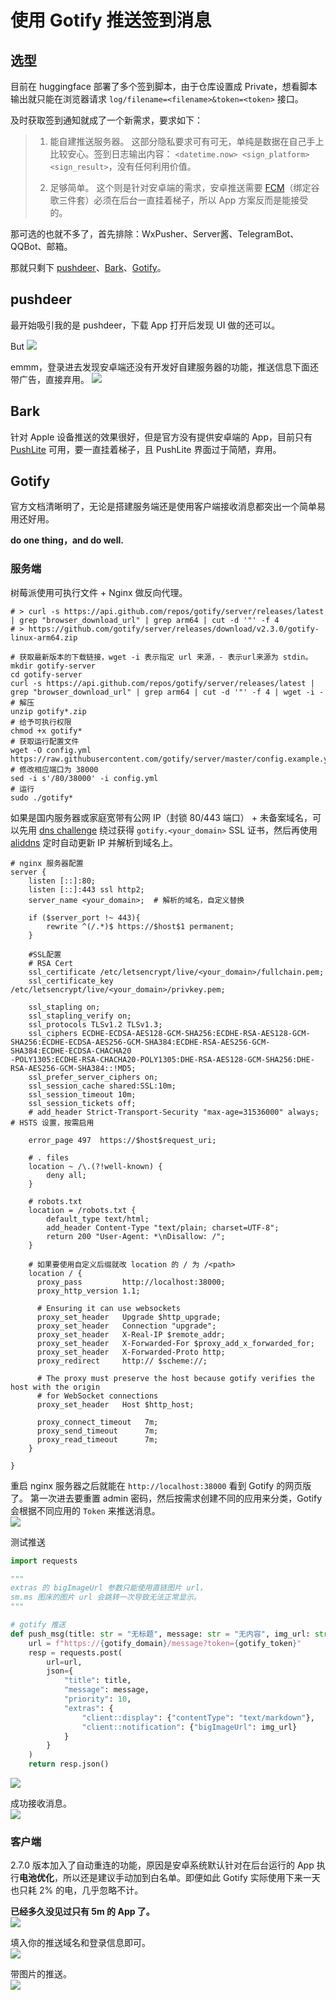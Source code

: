 # 使用 Gotify 推送签到消息


## 选型
目前在 huggingface 部署了多个签到脚本，由于仓库设置成 Private，想看脚本输出就只能在浏览器请求 `log/filename=<filename>&token=<token>` 接口。

及时获取签到通知就成了一个新需求，要求如下：
> 1. 能自建推送服务器。
>     这部分隐私要求可有可无，单纯是数据在自己手上比较安心。签到日志输出内容： `<datetime.now> <sign_platform> <sign_result>`，没有任何利用价值。
> 
> 2. 足够简单。
>    这个则是针对安卓端的需求，安卓推送需要 [FCM](https://firebase.google.com/docs/cloud-messaging)（绑定谷歌三件套）必须在后台一直挂着梯子，所以 App 方案反而是能接受的。

那可选的也就不多了，首先排除：WxPusher、Server酱、TelegramBot、QQBot、邮箱。

那就只剩下 [pushdeer](https://github.com/easychen/pushdeer)、[Bark](https://github.com/Finb/Bark)、[Gotify](https://github.com/gotify/server)。

## pushdeer
最开始吸引我的是 pushdeer，下载 App 打开后发现 UI 做的还可以。

But
![](https://img.evimo.top/需要微信登录.jpg)

emmm，登录进去发现安卓端还没有开发好自建服务器的功能，推送信息下面还带广告，直接弃用。
![](https://img.evimo.top/pushdeer带广告.jpg)

## Bark
针对 Apple 设备推送的效果很好，但是官方没有提供安卓端的 App，目前只有 [PushLite](https://github.com/xlvecle/PushLite/) 可用，要一直挂着梯子，且 PushLite 界面过于简陋，弃用。

## Gotify
官方文档清晰明了，无论是搭建服务端还是使用客户端接收消息都突出一个简单易用还好用。

**do one thing，and do well.**

### 服务端
树莓派使用可执行文件 + Nginx 做反向代理。
```shell
# > curl -s https://api.github.com/repos/gotify/server/releases/latest | grep "browser_download_url" | grep arm64 | cut -d '"' -f 4
# > https://github.com/gotify/server/releases/download/v2.3.0/gotify-linux-arm64.zip

# 获取最新版本的下载链接，wget -i 表示指定 url 来源，- 表示url来源为 stdin。
mkdir gotify-server
cd gotify-server
curl -s https://api.github.com/repos/gotify/server/releases/latest | grep "browser_download_url" | grep arm64 | cut -d '"' -f 4 | wget -i -
# 解压
unzip gotify*.zip
# 给予可执行权限
chmod +x gotify*
# 获取运行配置文件
wget -O config.yml https://raw.githubusercontent.com/gotify/server/master/config.example.yml
# 修改相应端口为 38000
sed -i s'/80/38000' -i config.yml
# 运行
sudo ./gotify*
```

如果是国内服务器或家庭宽带有公网 IP（封锁 80/443 端口） + 未备案域名，可以先用 [dns challenge](http://ocdman.github.io/2018/08/31/%E6%A0%91%E8%8E%93%E6%B4%BE%E5%AE%89%E8%A3%85letsencrypt%E8%AF%81%E4%B9%A6/) 绕过获得 `gotify.<your_domain>` SSL 证书，然后再使用 [aliddns](https://github.com/OpenIoTHub/aliddns) 定时自动更新 IP 并解析到域名上。
```nginx
# nginx 服务器配置
server {
    listen [::]:80;
    listen [::]:443 ssl http2;
    server_name <your_domain>;  # 解析的域名，自定义替换

    if ($server_port !~ 443){
        rewrite ^(/.*)$ https://$host$1 permanent;
    }

    #SSL配置
    # RSA Cert
    ssl_certificate /etc/letsencrypt/live/<your_domain>/fullchain.pem;
    ssl_certificate_key /etc/letsencrypt/live/<your_domain>/privkey.pem;

    ssl_stapling on;
    ssl_stapling_verify on;
    ssl_protocols TLSv1.2 TLSv1.3;
    ssl_ciphers ECDHE-ECDSA-AES128-GCM-SHA256:ECDHE-RSA-AES128-GCM-SHA256:ECDHE-ECDSA-AES256-GCM-SHA384:ECDHE-RSA-AES256-GCM-SHA384:ECDHE-ECDSA-CHACHA20
-POLY1305:ECDHE-RSA-CHACHA20-POLY1305:DHE-RSA-AES128-GCM-SHA256:DHE-RSA-AES256-GCM-SHA384::!MD5;
    ssl_prefer_server_ciphers on;
    ssl_session_cache shared:SSL:10m;
    ssl_session_timeout 10m;
    ssl_session_tickets off;
    # add_header Strict-Transport-Security "max-age=31536000" always;    # HSTS 设置，按需启用

    error_page 497  https://$host$request_uri;

    # . files
    location ~ /\.(?!well-known) {
        deny all;
    }

    # robots.txt
    location = /robots.txt {
        default_type text/html;
        add_header Content-Type "text/plain; charset=UTF-8";
        return 200 "User-Agent: *\nDisallow: /";
    }
    
    # 如果要使用自定义后缀就改 location 的 / 为 /<path>
    location / {
      proxy_pass         http://localhost:38000;
      proxy_http_version 1.1;

      # Ensuring it can use websockets
      proxy_set_header   Upgrade $http_upgrade;
      proxy_set_header   Connection "upgrade";
      proxy_set_header   X-Real-IP $remote_addr;
      proxy_set_header   X-Forwarded-For $proxy_add_x_forwarded_for;
      proxy_set_header   X-Forwarded-Proto http;
      proxy_redirect     http:// $scheme://;

      # The proxy must preserve the host because gotify verifies the host with the origin
      # for WebSocket connections
      proxy_set_header   Host $http_host;

      proxy_connect_timeout   7m;
      proxy_send_timeout      7m;
      proxy_read_timeout      7m;
    }

}
```

重启 nginx 服务器之后就能在 `http://localhost:38000` 看到 Gotify 的网页版了。
第一次进去要重置 admin 密码，然后按需求创建不同的应用来分类，Gotify 会根据不同应用的 `Token` 来推送消息。  
![](https://img.evimo.top/gotify%20create%20app%20token.png)

测试推送
```python
import requests

"""
extras 的 bigImageUrl 参数只能使用直链图片 url，
sm.ms 图床的图片 url 会跳转一次导致无法正常显示。
"""

# gotify 推送
def push_msg(title: str = "无标题", message: str = "无内容", img_url: str = gotify_img):
    url = f"https://{gotify_domain}/message?token={gotify_token}"
    resp = requests.post(
        url=url,
        json={
            "title": title,
            "message": message,
            "priority": 10,
            "extras": {
                "client::display": {"contentType": "text/markdown"},
                "client::notification": {"bigImageUrl": img_url}
            }
        }
    )
    return resp.json()
```
  
![](https://img.evimo.top/gotify发送测试.png)

成功接收消息。  
![](https://img.evimo.top/test-notify.png)

### 客户端
2.7.0 版本加入了自动重连的功能，原因是安卓系统默认针对在后台运行的 App 执行**电池优化**，所以还是建议手动加到白名单。即便如此 Gotify 实际使用下来一天也只耗 2% 的电，几乎忽略不计。

**已经多久没见过只有 5m 的 App 了。**  
![](https://img.evimo.top/客户端大小只有5m，点个赞.png)



填入你的推送域名和登录信息即可。  
![](https://img.evimo.top/gotify-android.png)

带图片的推送。  
![](https://img.evimo.top/gotify-android-test.jpg)
